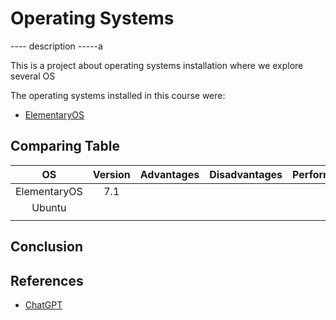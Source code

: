 # Operating Systems

---- description -----a




This is a project about operating systems installation where we explore several OS 

The operating systems installed in this course were:
- [ElementaryOS](https://github.com/saguileran/OperatingSystems/blob/main/ElementaryOS.md)


## Comparing Table 

|    **OS**    | **Version** | **Advantages** | **Disadvantages** | **Performance** | **Documentation** |
|:------------:|:-----------:|:--------------:|:-----------------:|:---------------:|:-----------------:|
| ElementaryOS | 7.1         |                |                   |                 |                   |
| Ubuntu       |             |                |                   |                 |                   |
|              |             |                |                   |                 |                   |

## Conclusion


## References

- [ChatGPT](https://chatgpt.com/)

